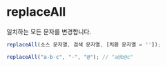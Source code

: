 # replaceAll

일치하는 모든 문자를 변경합니다.

```ts
replaceAll(소스 문자열, 검색 문자열, [치환 문자열 = '']);
```

```ts
replaceAll("a-b-c", "-", "@"); // "a@b@c"
```